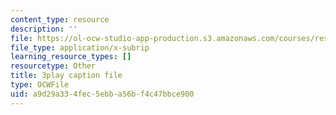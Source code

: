 ```yaml
---
content_type: resource
description: ''
file: https://ol-ocw-studio-app-production.s3.amazonaws.com/courses/res-18-009-learn-differential-equations-up-close-with-gilbert-strang-and-cleve-moler-fall-2015/a9d29a334fec5ebba56bf4c47bbce900_ZvL88xqYSak.vtt
file_type: application/x-subrip
learning_resource_types: []
resourcetype: Other
title: 3play caption file
type: OCWFile
uid: a9d29a33-4fec-5ebb-a56b-f4c47bbce900
---
```

